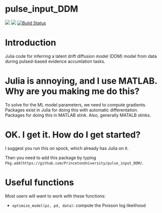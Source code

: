 # pulse_input_DDM

[![](https://img.shields.io/badge/docs-stable-blue.svg)](https://PrincetonUniversity.github.io/pulse_input_DDM/stable)
[![](https://img.shields.io/badge/docs-dev-blue.svg)](https://PrincetonUniversity.github.io/pulse_input_DDM/dev)
[![Build Status](https://travis-ci.com/PrincetonUniversity/pulse_input_DDM.svg?token=WcHBepPGGgEuyqydchVr&branch=master)](https://travis-ci.com/PrincetonUniversity/pulse_input_DDM)

# Introduction

Julia code for inferring a latent drift diffusion model (DDM) model from data during pulsed-based evidence accumlation tasks.

# Julia is annoying, and I use MATLAB. Why are you making me do this?

To solve for the ML model parameters, we need to compute gradients. Packages exist in Julia for doing this with automatic differentation. Packages for doing this in MATLAB stink. Also, generally MATALB stinks.

# OK. I get it. How do I get started?

I suggest you run this on spock, which already has Julia on it.

Then you need to add this package by typing `Pkg.add(https://github.com/PrincetonUniversity/pulse_input_DDM/`.

# Useful functions

Most users will want to work with these functions:

* `optimize_model(pz, pd, data)`: compute the Poisson log likelihood
